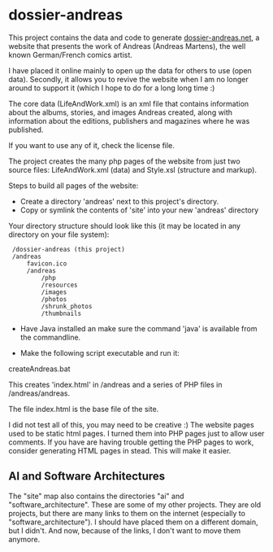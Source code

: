 # dossier-andreas

This project contains the data and code to generate [dossier-andreas.net](http://dossier-andreas.net), a website that presents the work of Andreas (Andreas Martens), the well known German/French comics artist.

I have placed it online mainly to open up the data for others to use (open data). Secondly, it allows you to revive the website when I am no longer around to support it (which I hope to do for a long long time :)

The core data (LifeAndWork.xml) is an xml file that contains information about the albums, stories, and images Andreas created, along with information about the editions, publishers and magazines where he was published. 

If you want to use any of it, check the license file.

The project creates the many php pages of the website from just two source files: LifeAndWork.xml (data) and Style.xsl (structure and markup).

Steps to build all pages of the website:

* Create a directory 'andreas' next to this project's directory.
* Copy or symlink the contents of 'site' into your new 'andreas' directory

Your directory structure should look like this (it may be located in any directory on your file system):

```
 /dossier-andreas (this project)
 /andreas
     favicon.ico
     /andreas
         /php
         /resources
         /images
         /photos
         /shrunk_photos
         /thumbnails
```

* Have Java installed an make sure the command 'java' is available from the commandline.

* Make the following script executable and run it:

 createAndreas.bat

This creates 'index.html' in /andreas and a series of PHP files in /andreas/andreas. 

The file index.html is the base file of the site.

I did not test all of this, you may need to be creative :) The website pages used to be static html pages. I turned them into PHP pages just to allow user comments. If you have are having trouble getting the PHP pages to work, consider generating HTML pages in stead. This will make it easier.

## AI and Software Architectures

The "site" map also contains the directories "ai" and "software_architecture". These are some of my other projects. They are old projects, but there are many links to them on the internet (especially to "software_architecture"). I should have placed them on a different domain, but I didn't. And now, because of the links, I don't want to move them anymore.
